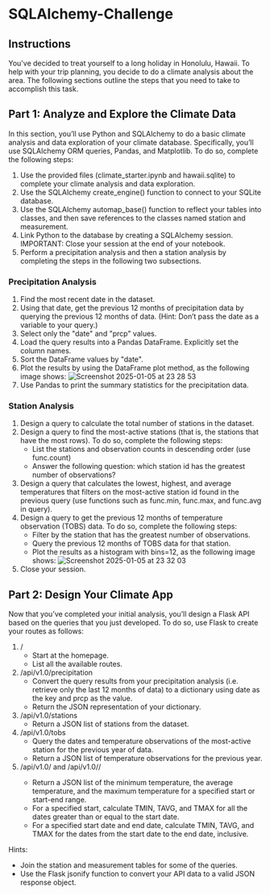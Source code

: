 # SQLAlchemy-Challenge

## Instructions

You've decided to treat yourself to a long holiday in Honolulu, Hawaii. To help with your trip planning, you decide to do a climate analysis about the area. The following sections outline the steps that you need to take to accomplish this task.

## Part 1: Analyze and Explore the Climate Data

In this section, you’ll use Python and SQLAlchemy to do a basic climate analysis and data exploration of your climate database. Specifically, you’ll use SQLAlchemy ORM queries, Pandas, and Matplotlib. To do so, complete the following steps:

1. Use the provided files (climate_starter.ipynb and hawaii.sqlite) to complete your climate analysis and data exploration.
2. Use the SQLAlchemy create_engine() function to connect to your SQLite database.
3. Use the SQLAlchemy automap_base() function to reflect your tables into classes, and then save references to the classes named station and measurement.
4. Link Python to the database by creating a SQLAlchemy session.
IMPORTANT: Close your session at the end of your notebook.
5. Perform a precipitation analysis and then a station analysis by completing the steps in the following two subsections.

### Precipitation Analysis

1. Find the most recent date in the dataset.
2. Using that date, get the previous 12 months of precipitation data by querying the previous 12 months of data. (Hint: Don’t pass the date as a variable to your query.)
3. Select only the "date" and "prcp" values.
4. Load the query results into a Pandas DataFrame. Explicitly set the column names.
5. Sort the DataFrame values by "date".
6. Plot the results by using the DataFrame plot method, as the following image shows:
    ![Screenshot 2025-01-05 at 23 28 53](https://github.com/user-attachments/assets/31e4803b-e3e2-453f-8f36-5ec5d36e0cd7)
7. Use Pandas to print the summary statistics for the precipitation data.

### Station Analysis

1. Design a query to calculate the total number of stations in the dataset.
2. Design a query to find the most-active stations (that is, the stations that have the most rows). To do so, complete the following steps:
    * List the stations and observation counts in descending order (use func.count)
    * Answer the following question: which station id has the greatest number of observations?
3. Design a query that calculates the lowest, highest, and average temperatures that filters on the most-active station id found in the previous query (use functions such as func.min, func.max, and func.avg in query).
4. Design a query to get the previous 12 months of temperature observation (TOBS) data. To do so, complete the following steps:
    * Filter by the station that has the greatest number of observations.
    * Query the previous 12 months of TOBS data for that station.
    * Plot the results as a histogram with bins=12, as the following image shows:
  ![Screenshot 2025-01-05 at 23 32 03](https://github.com/user-attachments/assets/ef6533ad-0b1c-4d2e-a447-cd84f667b745)
5. Close your session.

## Part 2: Design Your Climate App

Now that you’ve completed your initial analysis, you’ll design a Flask API based on the queries that you just developed. To do so, use Flask to create your routes as follows:

1. /
    * Start at the homepage.
    * List all the available routes.
2. /api/v1.0/precipitation
    * Convert the query results from your precipitation analysis (i.e. retrieve only the last 12 months of data) to a dictionary using date as the key and prcp as the value.
    * Return the JSON representation of your dictionary.
3. /api/v1.0/stations
    * Return a JSON list of stations from the dataset.
4. /api/v1.0/tobs
    * Query the dates and temperature observations of the most-active station for the previous year of data.
    * Return a JSON list of temperature observations for the previous year.
5. /api/v1.0/<start> and /api/v1.0/<start>/<end>
    * Return a JSON list of the minimum temperature, the average temperature, and the maximum temperature for a specified start or start-end range.
    * For a specified start, calculate TMIN, TAVG, and TMAX for all the dates greater than or equal to the start date.
    * For a specified start date and end date, calculate TMIN, TAVG, and TMAX for the dates from the start date to the end date, inclusive.

Hints:
* Join the station and measurement tables for some of the queries.
* Use the Flask jsonify function to convert your API data to a valid JSON response object.

